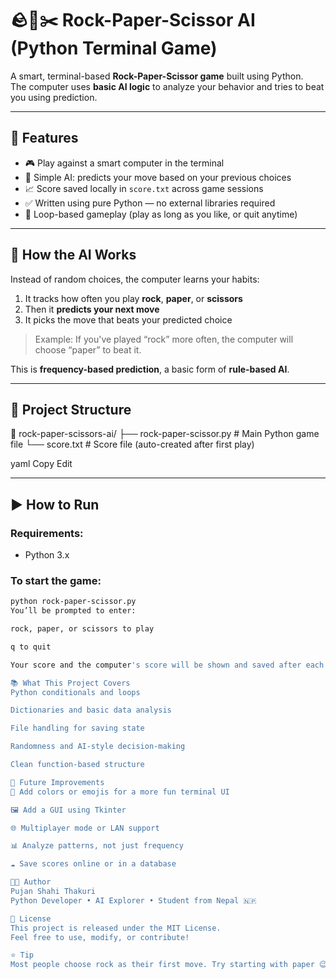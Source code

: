# 🪨📄✂️ Rock-Paper-Scissor AI (Python Terminal Game)

A smart, terminal-based **Rock-Paper-Scissor game** built using Python.  
The computer uses **basic AI logic** to analyze your behavior and tries to beat you using prediction.

---

## 🚀 Features

- 🎮 Play against a smart computer in the terminal
- 🧠 Simple AI: predicts your move based on your previous choices
- 📈 Score saved locally in `score.txt` across game sessions
- ✅ Written using pure Python — no external libraries required
- 🔁 Loop-based gameplay (play as long as you like, or quit anytime)

---

## 🧠 How the AI Works

Instead of random choices, the computer learns your habits:
1. It tracks how often you play **rock**, **paper**, or **scissors**
2. Then it **predicts your next move**
3. It picks the move that beats your predicted choice

> Example: If you've played “rock” more often, the computer will choose “paper” to beat it.

This is **frequency-based prediction**, a basic form of **rule-based AI**.

---

## 📂 Project Structure

📁 rock-paper-scissors-ai/
├── rock-paper-scissor.py # Main Python game file
└── score.txt # Score file (auto-created after first play)

yaml
Copy
Edit

---

## ▶️ How to Run

### Requirements:
- Python 3.x

### To start the game:
```bash
python rock-paper-scissor.py
You’ll be prompted to enter:

rock, paper, or scissors to play

q to quit

Your score and the computer's score will be shown and saved after each round.

📚 What This Project Covers
Python conditionals and loops

Dictionaries and basic data analysis

File handling for saving state

Randomness and AI-style decision-making

Clean function-based structure

🔧 Future Improvements
🎨 Add colors or emojis for a more fun terminal UI

🖼️ Add a GUI using Tkinter

🌐 Multiplayer mode or LAN support

📊 Analyze patterns, not just frequency

☁️ Save scores online or in a database

🧑‍💻 Author
Pujan Shahi Thakuri
Python Developer • AI Explorer • Student from Nepal 🇳🇵

📜 License
This project is released under the MIT License.
Feel free to use, modify, or contribute!

⭐️ Tip
Most people choose rock as their first move. Try starting with paper 😉
